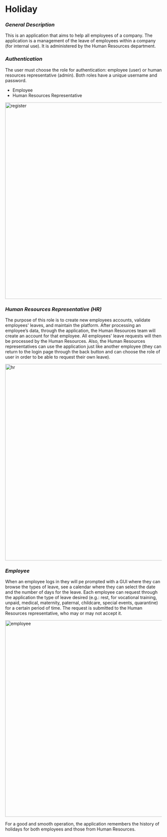 # **Holiday**


### _General Description_
This is an application that aims to help all employees of a company. The application is a management of the leave of employees within a company (for internal use). It is administered by the Human Resources department.
###  _Authentication_
The user must choose the role for authentication: employee (user) or human resources representative (admin). Both roles have a unique username and password.
* Employee
* Human Resources Representative

<img width="632" alt="register" src="https://user-images.githubusercontent.com/71723590/168994746-2f567ed6-f273-4258-930c-5b45a425619f.png">

### _Human Resources Representative (HR)_
The purpose of this role is to create new employees accounts, validate employees' leaves, and maintain the platform. After processing an employee’s data, through the application, the Human Resources team will create an account for that employee. All employees' leave requests will then be processed by the Human Resources. Also, the Human Resources representatives can use the application just like another employee (they can return to the login page through the back button and can choose the role of user in order to be able to request their own leave).

<img width="632" alt="hr" src="https://user-images.githubusercontent.com/71723590/168994830-f3269d9c-ac41-4484-ac6c-5cb8d4b7a90d.png">

### _Employee_
When an employee logs in they will pe prompted with a GUI where they can browse the types of leave, see a calendar where they can select the date and the number of days for the leave. Each employee can request through the application the type of leave desired (e.g.: rest, for vocational training, unpaid, medical, maternity, paternal, childcare, special events, quarantine) for a certain period of time. The request is submitted to the Human Resources representative, who may or may not accept it.

<img width="632" alt="employee" src="https://user-images.githubusercontent.com/71723590/168994816-3f55db9c-c403-4ebc-8cd3-f3db3aa0e18b.png">

For a good and smooth operation, the application remembers the history of holidays for both employees and those from Human Resources.
